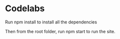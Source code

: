 # Codelabs

Run npm install to install all the dependencies

Then from the root folder, run npm start to run the site.
